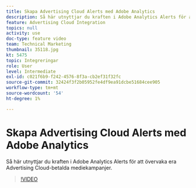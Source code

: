 ```yaml
---
title: Skapa Advertising Cloud Alerts med Adobe Analytics
description: Så här utnyttjar du kraften i Adobe Analytics Alerts för att övervaka era Advertising Cloud-betalda mediekampanjer.
feature: Advertising Cloud Integration
topics: null
activity: use
doc-type: feature video
team: Technical Marketing
thumbnail: 35118.jpg
kt: 5475
topic: Integreringar
role: User
level: Intermediate
exl-id: c021f6b9-f242-4576-8f3a-cb2ef31f32fc
source-git-commit: 32424f3f2b05952fe4df9ea91dcbe51684cee905
workflow-type: tm+mt
source-wordcount: '54'
ht-degree: 1%

---
```


# Skapa Advertising Cloud Alerts med Adobe Analytics

Så här utnyttjar du kraften i Adobe Analytics Alerts för att övervaka era Advertising Cloud-betalda mediekampanjer.

>[!VIDEO](https://video.tv.adobe.com/v/35118/?quality=12&learn=on)
